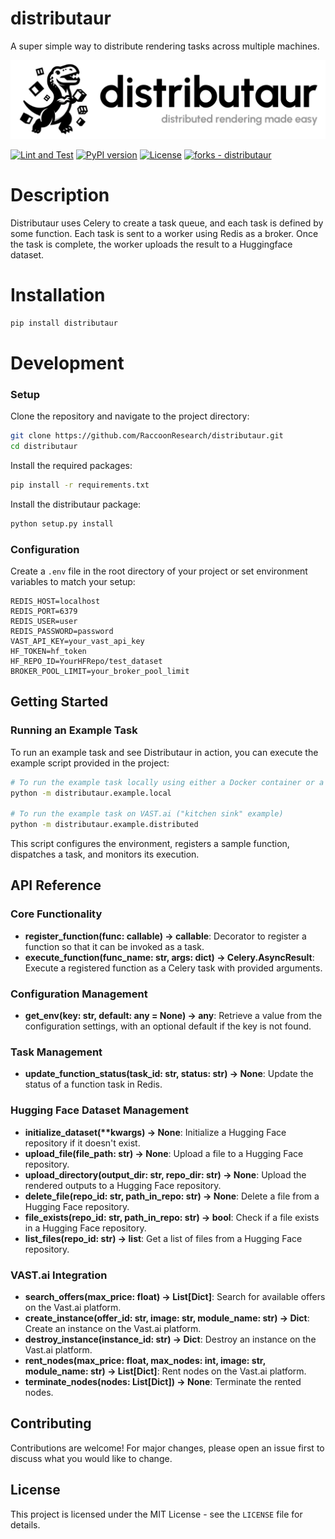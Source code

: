 # distributaur <a href="https://discord.gg/JMfbmHdPNB"><img style="float: right" src="https://dcbadge.vercel.app/api/server/JMfbmHdPNB" alt=""></a> <a href="https://github.com/RaccoonResearch/distributaur/stargazers"><img style="float: right; padding: 5px;" src="https://img.shields.io/github/stars/RaccoonResearch/distributaur?style=social" alt=""></a>

A super simple way to distribute rendering tasks across multiple machines.

<img src="docs/assets/banner.png">

[![Lint and Test](https://github.com/RaccoonResearch/distributaur/actions/workflows/test.yml/badge.svg)](https://github.com/RaccoonResearch/distributaur/actions/workflows/test.yml)
[![PyPI version](https://badge.fury.io/py/distributaur.svg)](https://badge.fury.io/py/distributaur)
[![License](https://img.shields.io/badge/License-MIT-blue)](https://github.com/RaccoonResearch/distributaur/blob/main/LICENSE)
[![forks - distributaur](https://img.shields.io/github/forks/RaccoonResearch/distributaur?style=social)](https://github.com/RaccoonResearch/distributaur)

# Description

Distributaur uses Celery to create a task queue, and each task is defined by some function. Each task is sent to a worker using Redis as a broker. Once the task is complete, the worker uploads the result to a Huggingface dataset.

# Installation

```bash
pip install distributaur
```

# Development

### Setup

Clone the repository and navigate to the project directory:

```bash
git clone https://github.com/RaccoonResearch/distributaur.git
cd distributaur
```

Install the required packages:

```bash
pip install -r requirements.txt
```

Install the distributaur package:

```bash
python setup.py install
```

### Configuration

Create a `.env` file in the root directory of your project or set environment variables to match your setup:

```plaintext
REDIS_HOST=localhost
REDIS_PORT=6379
REDIS_USER=user
REDIS_PASSWORD=password
VAST_API_KEY=your_vast_api_key
HF_TOKEN=hf_token
HF_REPO_ID=YourHFRepo/test_dataset
BROKER_POOL_LIMIT=your_broker_pool_limit
```

## Getting Started

### Running an Example Task

To run an example task and see Distributaur in action, you can execute the example script provided in the project:

```bash
# To run the example task locally using either a Docker container or a celery worker
python -m distributaur.example.local

# To run the example task on VAST.ai ("kitchen sink" example)
python -m distributaur.example.distributed

```

This script configures the environment, registers a sample function, dispatches a task, and monitors its execution.

## API Reference

### Core Functionality

- **register_function(func: callable) -> callable**: Decorator to register a function so that it can be invoked as a task.
- **execute_function(func_name: str, args: dict) -> Celery.AsyncResult**: Execute a registered function as a Celery task with provided arguments.

### Configuration Management

- **get_env(key: str, default: any = None) -> any**: Retrieve a value from the configuration settings, with an optional default if the key is not found.

### Task Management

- **update_function_status(task_id: str, status: str) -> None**: Update the status of a function task in Redis.

### Hugging Face Dataset Management

- **initialize_dataset(\*\*kwargs) -> None**: Initialize a Hugging Face repository if it doesn't exist.
- **upload_file(file_path: str) -> None**: Upload a file to a Hugging Face repository.
- **upload_directory(output_dir: str, repo_dir: str) -> None**: Upload the rendered outputs to a Hugging Face repository.
- **delete_file(repo_id: str, path_in_repo: str) -> None**: Delete a file from a Hugging Face repository.
- **file_exists(repo_id: str, path_in_repo: str) -> bool**: Check if a file exists in a Hugging Face repository.
- **list_files(repo_id: str) -> list**: Get a list of files from a Hugging Face repository.

### VAST.ai Integration

- **search_offers(max_price: float) -> List[Dict]**: Search for available offers on the Vast.ai platform.
- **create_instance(offer_id: str, image: str, module_name: str) -> Dict**: Create an instance on the Vast.ai platform.
- **destroy_instance(instance_id: str) -> Dict**: Destroy an instance on the Vast.ai platform.
- **rent_nodes(max_price: float, max_nodes: int, image: str, module_name: str) -> List[Dict]**: Rent nodes on the Vast.ai platform.
- **terminate_nodes(nodes: List[Dict]) -> None**: Terminate the rented nodes.

## Contributing

Contributions are welcome! For major changes, please open an issue first to discuss what you would like to change.

## License

This project is licensed under the MIT License - see the `LICENSE` file for details.
